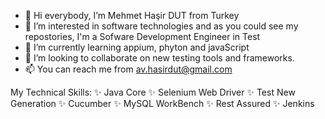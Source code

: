 - 👋 Hi everybody, I’m Mehmet Haşir DUT from Turkey
- 👀 I’m interested in software technologies and as you could see my repostories, I'm a Sofware Development Engineer in Test
- 🌱 I’m currently learning appium, phyton and javaScript
- 💞️ I’m looking to collaborate on new testing tools and frameworks.
- 📫 You can reach me from av.hasirdut@gmail.com

My Technical Skills:  ✨ Java Core
                      ✨ Selenium Web Driver
                      ✨ Test New Generation
                      ✨ Cucumber
                      ✨ MySQL WorkBench
                      ✨ Rest Assured
                      ✨ Jenkins 

